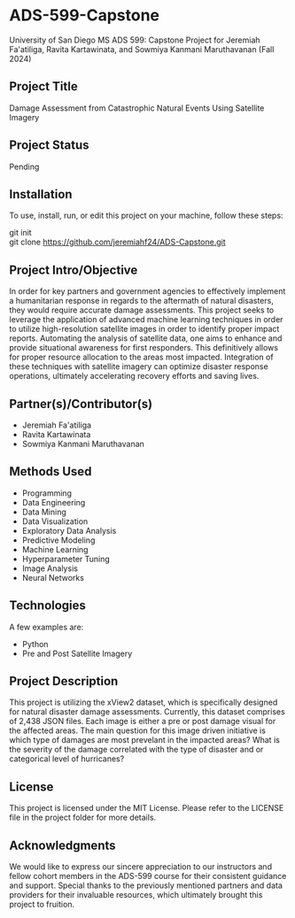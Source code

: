 # ADS-599-Capstone
University of San Diego MS ADS 599: Capstone Project for Jeremiah Fa'atiliga, Ravita Kartawinata, and Sowmiya Kanmani Maruthavanan (Fall 2024)

## Project Title
Damage Assessment from Catastrophic Natural Events Using Satellite Imagery

## Project Status
Pending

## Installation
To use, install, run, or edit this project on your machine, follow these steps:

git init  
git clone https://github.com/jeremiahf24/ADS-Capstone.git

## Project Intro/Objective
In order for key partners and government agencies to effectively implement a humanitarian response in regards to the aftermath of natural disasters, they would require accurate damage assessments. This project seeks to leverage the application of advanced machine learning techniques in order to utilize high-resolution satellite images in order to identify proper impact reports. Automating the analysis of satellite data, one aims to enhance and provide situational awareness for first responders. This definitively allows for proper resource allocation to the areas most impacted. Integration of these techniques with satellite imagery can optimize disaster response operations, ultimately accelerating recovery efforts and saving lives.

## Partner(s)/Contributor(s)  
*	Jeremiah Fa'atiliga
*	Ravita Kartawinata 
*	Sowmiya Kanmani Maruthavanan

## Methods Used
*	Programming
*	Data Engineering
*	Data Mining 
*	Data Visualization
*	Exploratory Data Analysis
*	Predictive Modeling 
*	Machine Learning
*	Hyperparameter Tuning
*	Image Analysis
*	Neural Networks


## Technologies
A few examples are:
*	Python
*	Pre and Post Satellite Imagery


## Project Description
This project is utilizing the xView2 dataset, which is specifically designed for natural disaster damage assessments. Currently, this dataset comprises of 2,438 JSON files. Each image is either a pre or post damage visual for the affected areas. The main question for this image driven initiative is which type of damages are most prevelant in the impacted areas? What is the severity of the damage correlated with the type of disaster and or categorical level of hurricanes? 

## License
This project is licensed under the MIT License. Please refer to the LICENSE file in the project folder for more details.

## Acknowledgments
We would like to express our sincere appreciation to our instructors and fellow cohort members in the ADS-599 course for their consistent guidance and support. Special thanks to the previously mentioned partners and data providers for their invaluable resources, which ultimately brought this project to fruition.

